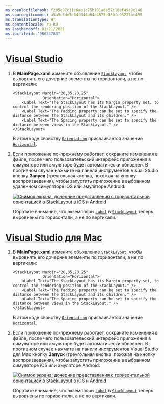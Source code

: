 ```yaml
---
ms.openlocfilehash: f205e97c11c6ae1c75b101ada57c10ef49a9c146
ms.sourcegitcommit: a5a5c5de7d04f046a64e4875e180fc93227bf495
ms.translationtype: HT
ms.contentlocale: ru-RU
ms.lasthandoff: 01/21/2021
ms.locfileid: "98634783"
---
```

# <a name="visual-studio"></a>[Visual Studio](#tab/vswin)

1. В **MainPage.xaml** измените объявление [`StackLayout`](xref:Xamarin.Forms.StackLayout), чтобы выровнять его дочерние элементы по горизонтали, а не по вертикали:

    ```xaml
    <StackLayout Margin="20,35,20,25"
                 Orientation="Horizontal">
        <Label Text="The StackLayout has its Margin property set, to control the rendering position of the StackLayout." />
        <Label Text="The Padding property can be set to specify the distance between the StackLayout and its children." />
        <Label Text="The Spacing property can be set to specify the distance between views in the StackLayout." />
    </StackLayout>
    ```

    В этом коде свойству [`Orientation`](xref:Xamarin.Forms.StackLayout.Orientation) присваивается значение [`Horizontal`](xref:Xamarin.Forms.StackOrientation.Horizontal).

1. Если приложение по-прежнему работает, сохраните изменения в файле, после чего пользовательский интерфейс приложения в симуляторе или эмуляторе будет автоматически обновлен. В противном случае нажмите на панели инструментов Visual Studio кнопку **Запуск** (треугольная кнопка, похожая на кнопку воспроизведения), чтобы запустить приложение в выбранном удаленном симуляторе iOS или эмуляторе Android:

    [![Снимок экрана: дочерние представления с горизонтальной ориентацией в StackLayout в iOS и Android](../images/orientation.png "StackLayout, содержащий горизонтально ориентированные экземпляры меток")](../images/orientation-large.png#lightbox "StackLayout, содержащий горизонтально ориентированные экземпляры меток")

    Обратите внимание, что экземпляры [`Label`](xref:Xamarin.Forms.Label) в [`StackLayout`](xref:Xamarin.Forms.StackLayout) теперь выровнены по горизонтали, а не по вертикали.

# <a name="visual-studio-for-mac"></a>[Visual Studio для Mac](#tab/vsmac)

1. В **MainPage.xaml** измените объявление [`StackLayout`](xref:Xamarin.Forms.StackLayout), чтобы выровнять его дочерние элементы по горизонтали, а не по вертикали:

    ```xaml
    <StackLayout Margin="20,35,20,25"
                 Orientation="Horizontal">
        <Label Text="The StackLayout has its Margin property set, to control the rendering position of the StackLayout." />
        <Label Text="The Padding property can be set to specify the distance between the StackLayout and its children." />
        <Label Text="The Spacing property can be set to specify the distance between views in the StackLayout." />
    </StackLayout>
    ```

    В этом коде свойству [`Orientation`](xref:Xamarin.Forms.StackLayout.Orientation) присваивается значение [`Horizontal`](xref:Xamarin.Forms.StackOrientation.Horizontal).

1. Если приложение по-прежнему работает, сохраните изменения в файле, после чего пользовательский интерфейс приложения в симуляторе или эмуляторе будет автоматически обновлен. В противном случае нажмите на панели инструментов Visual Studio для Mac кнопку **Запуск** (треугольная кнопка, похожая на кнопку воспроизведения), чтобы запустить приложение в выбранном симуляторе iOS или эмуляторе Android:

    [![Снимок экрана: дочерние представления с горизонтальной ориентацией в StackLayout в iOS и Android](../images/orientation.png "StackLayout, содержащий горизонтально ориентированные экземпляры меток")](../images/orientation-large.png#lightbox "StackLayout, содержащий горизонтально ориентированные экземпляры меток")

    Обратите внимание, что экземпляры [`Label`](xref:Xamarin.Forms.Label) в [`StackLayout`](xref:Xamarin.Forms.StackLayout) теперь выровнены по горизонтали, а не по вертикали.
